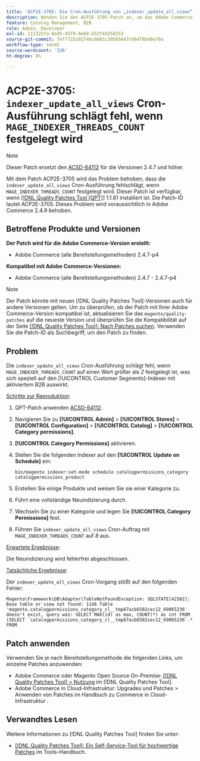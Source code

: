 ```yaml
---
title: 'ACP2E-3705: Die Cron-Ausführung von „indexer_update_all_views“ schlägt fehl, wenn „MAGE_INDEXER_THREADS_COUNT“ festgelegt ist'
description: Wenden Sie den ACP2E-3705-Patch an, um das Adobe Commerce-Problem zu beheben, bei dem die Cron-Ausführung von „indexer_update_all_views“ fehlschlägt, wenn „MAGE_INDEXER_THREADS_COUNT“ festgelegt ist.
feature: Catalog Management, B2B
role: Admin, Developer
exl-id: 111325fa-8ed5-45f9-9e68-b52f4425d253
source-git-commit: 7ef772510274bc8681c395656437d64f8b40e70a
workflow-type: tm+mt
source-wordcount: '326'
ht-degree: 0%

---
```


# ACP2E-3705: `indexer_update_all_views` Cron-Ausführung schlägt fehl, wenn `MAGE_INDEXER_THREADS_COUNT` festgelegt wird

>[!NOTE]
>
>Dieser Patch ersetzt den [ACSD-64112](/help/tools/quality-patches-tool/patches-available-in-qpt/v1-1-59/acsd-64112-indexer-update-all-views-cron-execution-fails.md) für die Versionen 2.4.7 und höher.

Mit dem Patch ACP2E-3705 wird das Problem behoben, dass die `indexer_update_all_views` Cron-Ausführung fehlschlägt, wenn `MAGE_INDEXER_THREADS_COUNT` festgelegt wird. Dieser Patch ist verfügbar, wenn [[!DNL Quality Patches Tool (QPT)]](/help/tools/quality-patches-tool/quality-patches-tool-to-self-serve-quality-patches.md) 1.1.61 installiert ist. Die Patch-ID lautet ACP2E-3705. Dieses Problem wird voraussichtlich in Adobe Commerce 2.4.9 behoben.

## Betroffene Produkte und Versionen

**Der Patch wird für die Adobe Commerce-Version erstellt:**

* Adobe Commerce (alle Bereitstellungsmethoden) 2.4.7-p4

**Kompatibel mit Adobe Commerce-Versionen:**

* Adobe Commerce (alle Bereitstellungsmethoden) 2.4.7 - 2.4.7-p4

>[!NOTE]
>
>Der Patch könnte mit neuen [!DNL Quality Patches Tool]-Versionen auch für andere Versionen gelten. Um zu überprüfen, ob der Patch mit Ihrer Adobe Commerce-Version kompatibel ist, aktualisieren Sie das `magento/quality-patches` auf die neueste Version und überprüfen Sie die Kompatibilität auf der Seite [[!DNL Quality Patches Tool]: Nach Patches suchen](https://experienceleague.adobe.com/tools/commerce-quality-patches/index.html). Verwenden Sie die Patch-ID als Suchbegriff, um den Patch zu finden.

## Problem

Die `indexer_update_all_views` Cron-Ausführung schlägt fehl, wenn `MAGE_INDEXER_THREADS_COUNT` auf einen Wert größer als *2* festgelegt ist, was sich speziell auf den [!UICONTROL Customer Segments]-Indexer mit aktiviertem B2B auswirkt.

<u>Schritte zur Reproduktion</u>:

1. QPT-Patch anwenden [ACSD-64112](/help/tools/quality-patches-tool/patches-available-in-qpt/v1-1-59/acsd-64112-indexer-update-all-views-cron-execution-fails.md).
1. Navigieren Sie zu **[!UICONTROL Admin]** > **[!UICONTROL Stores]** > **[!UICONTROL Configuration]** > **[!UICONTROL Catalog]** > **[!UICONTROL Category permissions]**.
1. **[!UICONTROL Category Permissions]** aktivieren.
1. Stellen Sie die folgenden Indexer auf den **[!UICONTROL Update on Schedule]** ein:

   ```
   bin/magento indexer:set-mode schedule catalogpermissions_category catalogpermissions_product
   ```

1. Erstellen Sie einige Produkte und weisen Sie sie einer Kategorie zu.
1. Führt eine vollständige Neuindizierung durch.
1. Wechseln Sie zu einer Kategorie und legen Sie **[!UICONTROL Category Permissions]** fest.
1. Führen Sie `indexer_update_all_views` Cron-Auftrag mit `MAGE_INDEXER_THREADS_COUNT` auf *8* aus.

<u>Erwartete Ergebnisse</u>:

Die Neuindizierung wird fehlerfrei abgeschlossen.

<u>Tatsächliche Ergebnisse</u>:

Der `indexer_update_all_views` Cron-Vorgang stößt auf den folgenden Fehler:

```
Magento\Framework\DB\Adapter\TableNotFoundException: SQLSTATE[42S02]: Base table or view not found: 1146 Table 'magento.catalogpermissions_category_cl__tmp67acb6582cec12_69065236' doesn't exist, query was: SELECT MAX(id) as max, COUNT(*) as cnt FROM (SELECT `catalogpermissions_category_cl__tmp67acb6582cec12_69065236`.* FROM
```


## Patch anwenden

Verwenden Sie je nach Bereitstellungsmethode die folgenden Links, um einzelne Patches anzuwenden:

* Adobe Commerce oder Magento Open Source On-Premise: [[!DNL Quality Patches Tool] > Nutzung](/help/tools/quality-patches-tool/usage.md) im [!DNL Quality Patches Tool].
* Adobe Commerce in Cloud-Infrastruktur: Upgrades und Patches > Anwenden von Patches im Handbuch zu Commerce in Cloud-Infrastruktur .

## Verwandtes Lesen

Weitere Informationen zu [!DNL Quality Patches Tool] finden Sie unter:

* [[!DNL Quality Patches Tool]: Ein Self-Service-Tool für hochwertige Patches](/help/tools/quality-patches-tool/quality-patches-tool-to-self-serve-quality-patches.md) im Tools-Handbuch.
